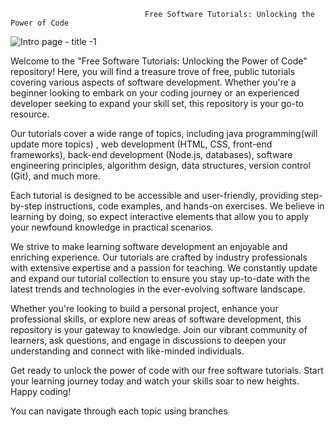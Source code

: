                                   Free Software Tutorials: Unlocking the Power of Code
![Intro page - title -1](https://github.com/fayzdeveloper/Tutorials/assets/46987677/335cd972-430e-4e03-9fe6-44c7af7c326d)

Welcome to the "Free Software Tutorials: Unlocking the Power of Code" repository! Here, you will find a treasure trove of free, public tutorials covering various aspects of software development. Whether you're a beginner looking to embark on your coding journey or an experienced developer seeking to expand your skill set, this repository is your go-to resource.

Our tutorials cover a wide range of topics, including java programming(will update more topics) , web development (HTML, CSS, front-end frameworks), back-end development (Node.js, databases), software engineering principles, algorithm design, data structures, version control (Git), and much more.

Each tutorial is designed to be accessible and user-friendly, providing step-by-step instructions, code examples, and hands-on exercises. We believe in learning by doing, so expect interactive elements that allow you to apply your newfound knowledge in practical scenarios.

We strive to make learning software development an enjoyable and enriching experience. Our tutorials are crafted by industry professionals with extensive expertise and a passion for teaching. We constantly update and expand our tutorial collection to ensure you stay up-to-date with the latest trends and technologies in the ever-evolving software landscape.

Whether you're looking to build a personal project, enhance your professional skills, or explore new areas of software development, this repository is your gateway to knowledge. Join our vibrant community of learners, ask questions, and engage in discussions to deepen your understanding and connect with like-minded individuals.

Get ready to unlock the power of code with our free software tutorials. Start your learning journey today and watch your skills soar to new heights. Happy coding!

You can navigate through each topic using branches

